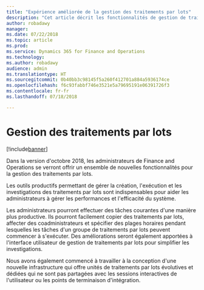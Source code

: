 ```yaml
---
title: "Expérience améliorée de la gestion des traitements par lots"
description: "Cet article décrit les fonctionnalités de gestion de traitements par lots à venir."
author: robadawy
manager: 
ms.date: 07/22/2018
ms.topic: article
ms.prod: 
ms.service: Dynamics 365 for Finance and Operations
ms.technology: 
ms.author: robadawy
audience: admin
ms.translationtype: HT
ms.sourcegitcommit: 0b40bb3c98145f5a260f412701a884a5936174ce
ms.openlocfilehash: f6c93fabbf746e3521e5a79695191e06391726f3
ms.contentlocale: fr-fr
ms.lasthandoff: 07/18/2018

---
```


# <a name="managing-batch-jobs"></a>Gestion des traitements par lots

[!include[banner](../../includes/banner.md)]

Dans la version d'octobre 2018, les administrateurs de Finance and Operations se verront offrir un ensemble de nouvelles fonctionnalités pour la gestion des traitements par lots.

Les outils productifs permettant de gérer la création, l'exécution et les investigations des traitements par lots sont indispensables pour aider les administrateurs à gérer les performances et l'efficacité du système.

Les administrateurs pourront effectuer des tâches courantes d'une manière plus productive. Ils pourront facilement copier des traitements par lots, affecter des coadministrateurs et spécifier des plages horaires pendant lesquelles les tâches d'un groupe de traitements par lots peuvent commencer à s'exécuter. Des améliorations seront également apportées à l'interface utilisateur de gestion de traitements par lots pour simplifier les investigations. 

Nous avons également commencé à travailler à la conception d'une nouvelle infrastructure qui offre unités de traitements par lots évolutives et dédiées qui ne sont pas partagées avec les sessions interactives de l'utilisateur ou les points de terminaison d'intégration.  

<!--
### Who uses this feature
This feature is intended for system administrators and power users managing batch jobs. 
## Status
### Availability
Cloud, on-premises
### Regional availability
All regions.
-->

